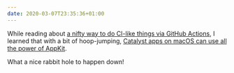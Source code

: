 ```yaml
---
date: 2020-03-07T23:35:36+01:00
---
```


While reading about [a nifty way to do CI-like things via GitHub Actions](https://elegantchaos.com/2020/03/05/github-actions-and-swift.html), I learned that with a bit of hoop-jumping, [Catalyst apps on macOS can use all the power of AppKit](https://www.highcaffeinecontent.com/blog/20190607-Beyond-the-Checkbox-with-Catalyst-and-AppKit).

What a nice rabbit hole to happen down!
